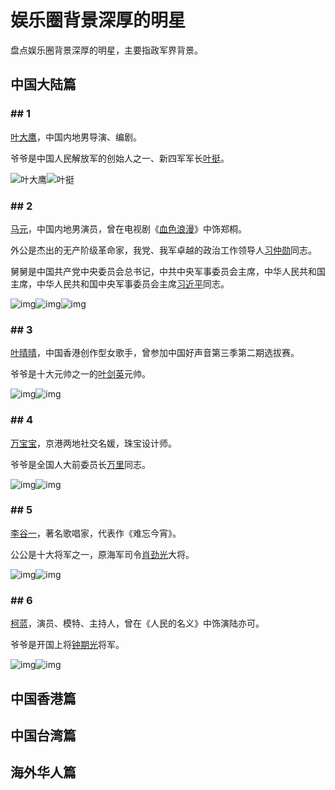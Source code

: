 # 娱乐圈背景深厚的明星
盘点娱乐圈背景深厚的明星，主要指政军界背景。

## 中国大陆篇

### ## 1

[叶大鹰](https://baike.baidu.com/item/叶大鹰)，中国内地男导演、编剧。

爷爷是中国人民解放军的创始人之一、新四军军长[叶挺](https://baike.baidu.com/item/叶挺/299649)。

![叶大鹰](https://bkimg.cdn.bcebos.com/pic/2934349b033b5bb50e9592033ed3d539b700bc89?x-bce-process=image/resize,m_lfit,w_268,limit_1/format,f_jpg)![叶挺](https://bkimg.cdn.bcebos.com/pic/b21c8701a18b87d65eb91310080828381e30fdc2?x-bce-process=image/resize,m_lfit,w_268,limit_1/format,f_jpg)





### ## 2

[马元](https://baike.baidu.com/item/马元/8803534)，中国内地男演员，曾在电视剧《[血色浪漫](https://baike.baidu.com/item/血色浪漫)》中饰郑桐。

外公是杰出的无产阶级革命家，我党、我军卓越的政治工作领导人[习仲勋](https://baike.baidu.com/item/习仲勋/1553475)同志。

舅舅是中国共产党中央委员会总书记，中共中央军事委员会主席，中华人民共和国主席，中华人民共和国中央军事委员会主席[习近平](https://baike.baidu.com/item/习近平)同志。

![img](https://bkimg.cdn.bcebos.com/pic/9a504fc2d5628535f74180fb9eef76c6a6ef6342?x-bce-process=image/resize,m_lfit,w_268,limit_1/format,f_jpg)![img](https://bkimg.cdn.bcebos.com/pic/0d338744ebf81a4ce36943a8d72a6059252da67c?x-bce-process=image/resize,m_lfit,w_268,limit_1/format,f_jpg)![img](https://bkimg.cdn.bcebos.com/pic/54fbb2fb43166d22ca0c87944a2309f79052d2b3?x-bce-process=image/resize,m_lfit,w_268,limit_1/format,f_jpg)



### ## 3

[叶晴晴](https://baike.baidu.com/item/叶晴晴/15088394)，中国香港创作型女歌手，曾参加中国好声音第三季第二期选拔赛。

爷爷是十大元帅之一的[叶剑英](https://baike.baidu.com/item/叶剑英)元帅。

![img](https://bkimg.cdn.bcebos.com/pic/2e2eb9389b504fc207523543e6dde71190ef6d63?x-bce-process=image/resize,m_lfit,w_268,limit_1/format,f_jpg)![img](https://bkimg.cdn.bcebos.com/pic/9213b07eca806538c1661d1c98dda144ad348235?x-bce-process=image/resize,m_lfit,w_268,limit_1/format,f_jpg)



### ## 4

[万宝宝](https://baike.baidu.com/item/万宝宝/9497971)，京港两地社交名媛，珠宝设计师。

爷爷是全国人大前委员长[万里](https://baike.baidu.com/item/万里/115915)同志。

![img](https://bkimg.cdn.bcebos.com/pic/f11f3a292df5e0fe6ff525ab556034a85fdf72af?x-bce-process=image/resize,m_lfit,w_268,limit_1/format,f_jpg)![img](https://bkimg.cdn.bcebos.com/pic/bd315c6034a85edfd5bcf4324f540923dd5475ea?x-bce-process=image/resize,m_lfit,w_268,limit_1/format,f_jpg)

### ## 5

[李谷一]([https://baike.baidu.com/item/%E6%9D%8E%E8%B0%B7%E4%B8%80/889974](https://baike.baidu.com/item/李谷一/889974))，著名歌唱家，代表作《难忘今宵》。

公公是十大将军之一，原海军司令[肖劲光]([https://baike.baidu.com/item/%E8%90%A7%E5%8A%B2%E5%85%89/365182](https://baike.baidu.com/item/萧劲光/365182))大将。



![img](https://bkimg.cdn.bcebos.com/pic/728da9773912b31b35337a4b8418367adab4e171?x-bce-process=image/watermark,g_7,image_d2F0ZXIvYmFpa2U4MA==,xp_5,yp_5)![img](https://bkimg.cdn.bcebos.com/pic/5366d0160924ab1884d917643cfae6cd7a890b91?x-bce-process=image/resize,m_lfit,w_268,limit_1/format,f_jpg)

### ## 6

[柯蓝]([https://baike.baidu.com/item/%E6%9F%AF%E8%93%9D/17954](https://baike.baidu.com/item/柯蓝/17954))，演员、模特、主持人，曾在《人民的名义》中饰演陆亦可。

爷爷是开国上将[钟期光]([https://baike.baidu.com/item/%E9%92%9F%E6%9C%9F%E5%85%89/1672416](https://baike.baidu.com/item/钟期光/1672416))将军。

![img](https://bkimg.cdn.bcebos.com/pic/810a19d8bc3eb135e63d48c4a91ea8d3fc1f44d3?x-bce-process=image/resize,m_lfit,w_268,limit_1/format,f_jpg)![img](https://bkimg.cdn.bcebos.com/pic/0df3d7ca7bcb0a46e13b93526863f6246b60afbb?x-bce-process=image/resize,m_lfit,w_268,limit_1/format,f_jpg)



## 中国香港篇

## 中国台湾篇

## 海外华人篇